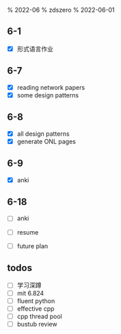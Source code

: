 % 2022-06
% zdszero
% 2022-06-01

## 6-1

- [x] 形式语言作业

## 6-7

- [x] reading network papers
- [x] some design patterns

## 6-8

- [x] all design patterns
- [x] generate ONL pages

## 6-9

- [x] anki

## 6-18

- [ ] anki
- [ ] resume
- [ ] future plan


## todos

- [ ] 学习深蹲
- [ ] mit 6.824
- [ ] fluent python
- [ ] effective cpp
- [ ] cpp thread pool
- [ ] bustub review
